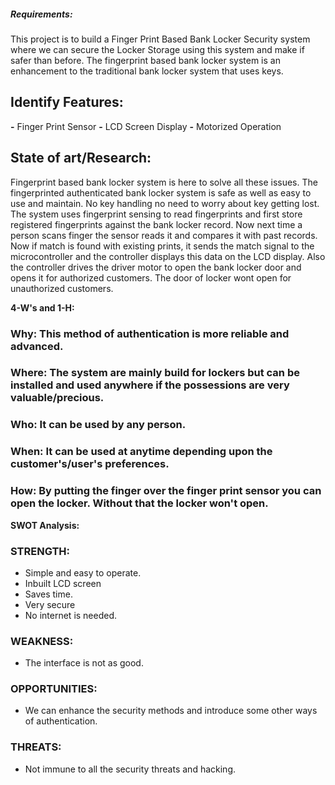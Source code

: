 ##### **Requirements:**

This project is to build a Finger Print Based Bank Locker Security system where we can secure the Locker Storage using this system and make if safer than before. The fingerprint based bank locker system is an enhancement to the traditional bank locker system that uses keys.

##


## **Identify Features:**

**-** Finger Print Sensor **-** LCD Screen Display **-** Motorized Operation

##


## State of art/Research:

Fingerprint based bank locker system is here to solve all these issues. The fingerprinted authenticated bank locker system is safe as well as easy to use and maintain. No key handling no need to worry about key getting lost. The system uses fingerprint sensing to read fingerprints and first store registered fingerprints against the bank locker record. Now next time a person scans finger the sensor reads it and compares it with past records. Now if match is found with existing prints, it sends the match signal to the microcontroller and the controller displays this data on the LCD display. Also the controller drives the driver motor to open the bank locker door and opens it for authorized customers. The door of locker wont open for unauthorized customers.

**4-W&#39;s and 1-H:**

### **Why:** This method of authentication is more reliable and advanced.

###


### **Where:** The system are mainly build for lockers but can be installed and used anywhere if the possessions are very valuable/precious.

###


### **Who:** It can be used by any person.

###


### **When:** It can be used at anytime depending upon the customer&#39;s/user&#39;s preferences.

###


### **How:** By putting the finger over the finger print sensor you can open the locker. Without that the locker won&#39;t open.

**SWOT Analysis:**

### **STRENGTH:**

- Simple and easy to operate.
- Inbuilt LCD screen
- Saves time.
- Very secure
- No internet is needed.

### **WEAKNESS:**

- The interface is not as good.

### **OPPORTUNITIES:**

- We can enhance the security methods and introduce some other ways of authentication.

### **THREATS:**

- Not immune to all the security threats and hacking.

